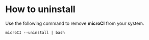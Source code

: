 # How to uninstall

Use the following command to remove **microCI** from your system.

```
microCI --uninstall | bash
```

